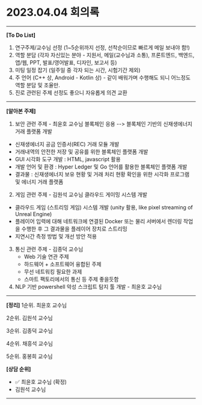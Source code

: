 # 2023.04.04 회의록

---

**[To Do List]**

1. 연구주제/교수님 선정 (1~5순위까지 선정, 선착순이므로 빠르게 메일 보내야 함!)
2. 역할 분담 (각자 자신있는 분야 - 지원서, 메일(교수님과 소통), 프론트엔드, 백엔드, 앱/웹, PPT, 발표/영어발표, 디자인, 보고서 등)
3. 미팅 일정 잡기 (일주일 중 각자 되는 시간, 시험기간 제외)
4. 주 언어 (C++ 상, Android - Kotlin 상) - 같이 배워가며 수행해도 되니 어느정도 역할 분담 및 조율만.
5. 진로 관련된 주제 선정도 좋으니 자유롭게 의견 교환

---

**[알아본 주제]**

1. 보안 관련 주제 - 최윤호 교수님
블록체인 응용 --> 블록체인 기반의 신재생에너지 거래 플랫폼 개발
- 신재생에너지 공금 인증서(REC) 거래 모듈 개발
- 거래내역의 안전한 저장 및 공유를 위한 블록체인 플랫폼 개발
- GUI 시각화 도구 개발 : HTML, javascript 활용
- 개발 언어 및 환경 : Hyper Ledger 및 Go 언어를 활용한 블록체인 플랫폼 개발
- 결과물 : 신재생에너지 보유 현황 및 거래 처리 현황 확인을 위한 시각화 프로그램 및 에너지 거래 플랫폼
2. 게임 관련 주제 - 김원석 교수님
클라우드 게이밍 시스템 개발
- 클라우드 게임 (스트리밍 게임) 시스템 개발 (unity 활용, like pixel streaming of Unreal Engine)
- 플레이어 입력에 대해 네트워크에 연결된 Docker 또는 물리 서버에서 렌더링 작업을 수행한 후 그 결과물을 플레이어 장치로 스트리밍
- 지연시간 측정 방법 및 개선 방안 적용
3. 통신 관련 주제 - 김종덕 교수님
    - Web 기술 연관 주제
    - 하드웨어 + 소프트웨어 융합된 주제
    - 무선 네트워킹 필요한 과제
    - 스마트 팩토리에서의 통신 등 주제 좋을듯함
4. NLP 기반 powershell 악성 스크립트 탐지 툴 개발 - 최윤호 교수님

---

**[정리]**
1순위. 최윤호 교수님

2순위. 김원석 교수님

3순위. 김종덕 교수님

4순위. 채흥석 교수님

5순위. 홍봉희 교수님

**[상담 순위]**

- ✅ 최윤호 교수님 (확정)
- 김원석 교수님

---